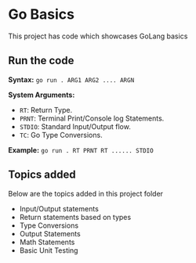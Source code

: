 # Go Basics
This project has code which showcases GoLang basics

## Run the code

**Syntax:** `go run . ARG1 ARG2 .... ARGN`

**System Arguments:**

- `RT`: Return Type.
- `PRNT`: Terminal Print/Console log Statements.
- `STDIO`: Standard Input/Output flow.
- `TC`: Go Type Conversions.

**Example:** `go run . RT PRNT RT ...... STDIO`

## Topics added
Below are the topics added in this project folder
- Input/Output statements
- Return statements based on types
- Type Conversions
- Output Statements
- Math Statements
- Basic Unit Testing
